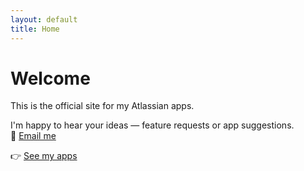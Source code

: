 ```yaml
---
layout: default
title: Home
---
```


# Welcome

This is the official site for my Atlassian apps.

I'm happy to hear your ideas — feature requests or app suggestions.  
📧 [Email me](mailto:otti.f.software@gmail.com)

👉 [See my apps](/atlassian-apps-page/apps/)
